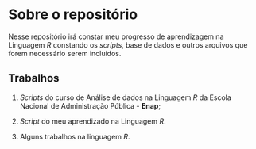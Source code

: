 # Sobre o repositório 

Nesse repositório irá constar meu progresso de aprendizagem na Linguagem *R* constando os *scripts*, base de dados e outros arquivos que forem necessário serem incluídos.

## Trabalhos

1) *Scripts* do curso de Análise de dados na Linguagem *R* da Escola Nacional de Administração Pública - **Enap**;

2) *Script* do meu aprendizado na Linguagem *R*.

3) Alguns trabalhos na linguagem *R*.



